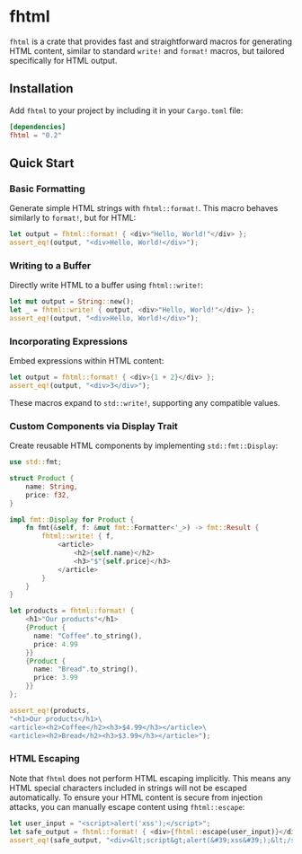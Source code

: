 # fhtml

`fhtml` is a crate that provides fast and straightforward macros for generating HTML content, similar to standard `write!` and `format!` macros, but tailored specifically for HTML output.

## Installation

Add `fhtml` to your project by including it in your `Cargo.toml` file:

```toml
[dependencies]
fhtml = "0.2"
```

## Quick Start

### Basic Formatting

Generate simple HTML strings with `fhtml::format!`. This macro behaves similarly to `format!`, but for HTML:

```rust
let output = fhtml::format! { <div>"Hello, World!"</div> };
assert_eq!(output, "<div>Hello, World!</div>");
```

### Writing to a Buffer

Directly write HTML to a buffer using `fhtml::write!`:

```rust
let mut output = String::new();
let _ = fhtml::write! { output, <div>"Hello, World!"</div> };
assert_eq!(output, "<div>Hello, World!</div>");
```

### Incorporating Expressions

Embed expressions within HTML content:

```rust
let output = fhtml::format! { <div>{1 + 2}</div> };
assert_eq!(output, "<div>3</div>");
```

These macros expand to `std::write!`, supporting any compatible values.

### Custom Components via Display Trait

Create reusable HTML components by implementing `std::fmt::Display`:

```rust
use std::fmt;

struct Product {
    name: String,
    price: f32,
}

impl fmt::Display for Product {
    fn fmt(&self, f: &mut fmt::Formatter<'_>) -> fmt::Result {
        fhtml::write! { f,
            <article>
                <h2>{self.name}</h2>
                <h3>"$"{self.price}</h3>
            </article>
        }
    }
}

let products = fhtml::format! {
    <h1>"Our products"</h1>
    {Product {
      name: "Coffee".to_string(),
      price: 4.99
    }}
    {Product {
      name: "Bread".to_string(),
      price: 3.99
    }}
};

assert_eq!(products,
"<h1>Our products</h1>\
<article><h2>Coffee</h2><h3>$4.99</h3></article>\
<article><h2>Bread</h2><h3>$3.99</h3></article>");
```

### HTML Escaping

Note that `fhtml` does not perform HTML escaping implicitly. This means any HTML special characters included in strings will not be escaped automatically. To ensure your HTML content is secure from injection attacks, you can manually escape content using `fhtml::escape`:

```rust
let user_input = "<script>alert('xss');</script>";
let safe_output = fhtml::format! { <div>{fhtml::escape(user_input)}</div> };
assert_eq!(safe_output, "<div>&lt;script&gt;alert(&#39;xss&#39;);&lt;/script&gt;</div>");
```

